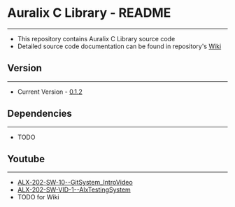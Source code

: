# Auralix C Library - README
---
- This repository contains Auralix C Library source code
- Detailed source code documentation can be found in repository's [Wiki](Wiki/alxWiki_Home.md)

## Version
---
- Current Version - [0.1.2](https://bitbucket.org/-auralix-/alx-202-af-10-1_auralixclib/commits/tag/0.1.2)

## Dependencies
---
- TODO

## Youtube
---
- [ALX-202-SW-10--GitSystem_IntroVideo](https://youtu.be/nFu7CV_JDlc)
- [ALX-202-SW-VID-1--AlxTestingSystem](https://youtu.be/ExWDTswHC3M)
- TODO for Wiki
